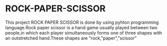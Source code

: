 # ROCK-PAPER-SCISSOR
This project ROCK PAPER SCISSOR is done by using pyhton programming language.Rock paper scissor is  a hand game usually played between two people,in which each player simultaneously forms one of three shapes with an outstretched hand.These shapes are "rock,"paper","scissor"
